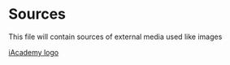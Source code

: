 # Sources
This file will contain sources of external media used like images

[iAcademy logo](https://external-content.duckduckgo.com/iu/?u=http%3A%2F%2Fpeopleasia.ph%2Fwp-content%2Fuploads%2F2020%2F05%2FiAcademy-logo.png&f=1&nofb=1&ipt=8106465706fb0dbcfda3898d24a9b8a9eccd90bcf2caccf4d7a81ed8704bfaa1)


